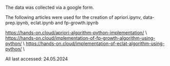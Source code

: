 The data was collected via a google form.

The following articles were used for the creation of apriori.ipynv, data-prep.ipynb, eclat.ipynb and fp-growth.ipynb

https://hands-on.cloud/apriori-algorithm-python-implementation/ \\
https://hands-on.cloud/implementation-of-fp-growth-algorithm-using-python/ \\
https://hands-on.cloud/implementation-of-eclat-algorithm-using-python/ \\

All last accessed: 24.05.2024

